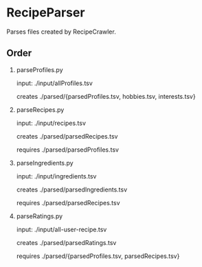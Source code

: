 RecipeParser
============
Parses files created by RecipeCrawler.

Order
-----
1. parseProfiles.py

	input: ./input/allProfiles.tsv

	creates ./parsed/{parsedProfiles.tsv, hobbies.tsv, interests.tsv}
2. parseRecipes.py

	input: ./input/recipes.tsv

	creates ./parsed/parsedRecipes.tsv

	requires ./parsed/parsedProfiles.tsv
3. parseIngredients.py

	input: ./input/ingredients.tsv

	creates ./parsed/parsedIngredients.tsv

	requires ./parsed/parsedRecipes.tsv
4. parseRatings.py

	input: ./input/all-user-recipe.tsv

	creates ./parsed/parsedRatings.tsv

	requires ./parsed/{parsedProfiles.tsv, parsedRecipes.tsv}

